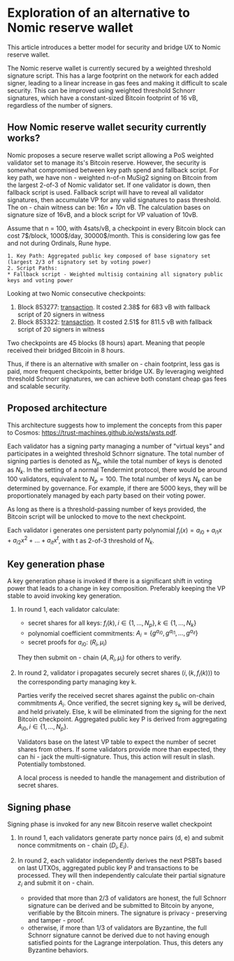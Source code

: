 # Exploration of an alternative to Nomic reserve wallet
This article introduces a better model for security and bridge UX to Nomic reserve wallet.

The Nomic reserve wallet is currently secured by a weighted threshold signature script. This has a large footprint on the network for each added signer, leading to a linear increase in gas fees and making it difficult to scale security. This can be improved using weighted threshold Schnorr signatures, which have a constant-sized Bitcoin footprint of 16 vB, regardless of the number of signers.

## How Nomic reserve wallet security currently works?
Nomic proposes a secure reserve wallet script allowing a PoS weighted validator set to manage its's Bitcoin reserve. However, the security is somewhat compromised between key path spend and fallback script. For key path, we have non - weighted n-of-n MuSig2 signing on Bitcoin from the largest 2-of-3 of Nomic validator set. If one validator is down, then fallback script is used. Fallback script will have to reveal all validator signatures, then accumulate VP for any valid signatures to pass threshold. The on - chain witness can be: 16*n + 10*n vB. The calculation bases on signature size of 16vB, and a block script for VP valuation of 10vB.

Assume that n = 100, with 4sats/vB, a checkpoint in every Bitcoin block can cost 7\$/block, 1000\$/day, 30000\$/month. This is considering low gas fee and not during Ordinals, Rune hype.

```
1. Key Path: Aggregated public key composed of base signatory set (largest 2/3 of signatory set by voting power)
2. Script Paths:
* Fallback script - Weighted multisig containing all signatory public keys and voting power
```

Looking at two Nomic consecutive checkpoints: 
1. Block 853277: [transaction](https://mempool.space/tx/271724ed465f269c5067ed8d8206bddf7bad740eee6d00541756416ad1d74841). It costed 2.38\$ for 683 vB with fallback script of 20 signers in witness
2. Block 853322: [transaction](https://mempool.space/tx/a205091d77fd9ff31ec58262609592dec865f9b3f28c986f5e769d3364f7df45). It costed 2.51\$ for 811.5 vB with fallback script of 20 signers in witness

Two checkpoints are 45 blocks (8 hours) apart. Meaning that people received their bridged Bitcoin in 8 hours.

Thus, if there is an alternative with smaller on - chain footprint, less gas is paid, more frequent checkpoints, better bridge UX. By leveraging weighted threshold Schnorr signatures, we can achieve both constant cheap gas fees and scalable security.

## Proposed architecture
This architecture suggests how to implement the concepts from this paper to Cosmos: https://trust-machines.github.io/wsts/wsts.pdf.

Each validator has a signing party managing a number of "virtual keys" and participates in a weighted threshold Schnorr signature. The total number of signing parties is denoted as $N_p$, while the total number of keys is denoted as $N_k$. In the setting of a normal Tendermint protocol, there would be around 100 validators, equivalent to $N_p = 100$. The total number of keys $N_k$ can be determined by governance. For example, if there are 5000 keys, they will be proportionately managed by each party based on their voting power.

As long as there is a threshold-passing number of keys provided, the Bitcoin script will be unlocked to move to the next checkpoint.

Each validator i generates one persistent party polynomial $f_i(x) = a_{i0} + a_{i1}x + a_{i2}x^2 + \ldots + a_{it}x^t$, with t as 2-of-3 threshold of $N_k$.

## Key generation phase
A key generation phase is invoked if there is a significant shift in voting power that leads to a change in key composition. Preferably keeping the VP stable to avoid invoking key generation.

1. In round 1, each validator calculate:
   * secret shares for all keys: $f_i(k), i \in \{1, \ldots, N_p\}, k \in \{1, \ldots, N_k\}$
   * polynomial coefficient commitments: $A_i=\{g^{a_{i0}}, g^{a_{i1}}, ..., g^{a_{it}}\}$
   * secret proofs for $a_{i0}$: $(R_i, \mu_i)$

    They then submit on - chain $(A, R_i, \mu_i)$ for others to verify.

2. In round 2, validator i propagates securely secret shares $(i, (k, f_i(k)))$ to the corresponding party managing key k. 

    Parties verify the received secret shares against the public on-chain commitments $A_i$. Once verified, the secret signing key $s_k$ will be derived, and held privately. Else, k will be eliminated from the signing for the next Bitcoin checkpoint. Aggregated public key P is derived from aggregating $A_{i0}, i \in \{1, \ldots, N_p\}$.

    Validators base on the latest VP table to expect the number of secret shares from others. If some validators provide more than expected, they can hi - jack the multi-signature. Thus, this action will result in slash. Potentially tombstoned.

    A local process is needed to handle the management and distribution of secret shares.

## Signing phase
Signing phase is invoked for any new Bitcoin reserve wallet checkpoint

1. In round 1, each validators generate party nonce pairs (d, e) and submit nonce commitments on - chain $(D_i, E_i)$.

2. In round 2, each validator independently derives the next PSBTs based on last UTXOs, aggregated public key P and transactions to be processed. They will then independently calculate their partial signature $z_i$ and submit it on - chain.
   * provided that more than 2/3 of validators are honest, the full Schnorr signature can be derived and be submitted to Bitcoin by anyone, verifiable by the Bitcoin miners. The signature is privacy - preserving and tamper - proof.
   * otherwise, if more than 1/3 of validators are Byzantine, the full Schnorr signature cannot be derived due to not having enough satisfied points for the Lagrange interpolation. Thus, this deters any Byzantine behaviors.
